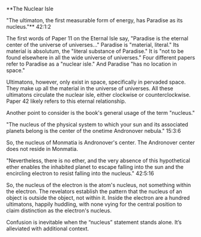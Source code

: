 **The Nuclear Isle  
  
"The ultimaton, the first measurable form of energy, has Paradise as its nucleus."** 42:1:2

The first words of Paper 11 on the Eternal Isle say, "Paradise is the eternal center of the universe of universes..." Paradise is "material, literal." Its material is absolutum, the "literal substance of Paradise." It is "not to be found elsewhere in all the wide universe of universes." Four different papers refer to Paradise as a "nuclear isle." And Paradise "has no location in space."

Ultimatons, however, only exist in space, specifically in pervaded space. They make up all the material in the universe of universes. All these ultimatons circulate the nuclear isle, either clockwise or counterclockwise. Paper 42 likely refers to this eternal relationship.

Another point to consider is the book's general usage of the term "nucleus."

"The nucleus of the physical system to which your sun and its associated planets belong is the center of the onetime Andronover nebula." 15:3:6

So, the nucleus of Monmatia is Andronover's center. The Andronover center does not reside in Monmatia.

"Nevertheless, there is no ether, and the very absence of this hypothetical ether enables the inhabited planet to escape falling into the sun and the encircling electron to resist falling into the nucleus." 42:5:16

So, the nucleus of the electron is the atom's nucleus, not something within the electron. The revelators establish the pattern that the nucleus of an object is outside the object, not within it. Inside the electron are a hundred ultimatons, happily huddling, with none vying for the central position to claim distinction as the electron's nucleus.

Confusion is inevitable when the “nucleus” statement stands alone. It’s alleviated with additional context.
